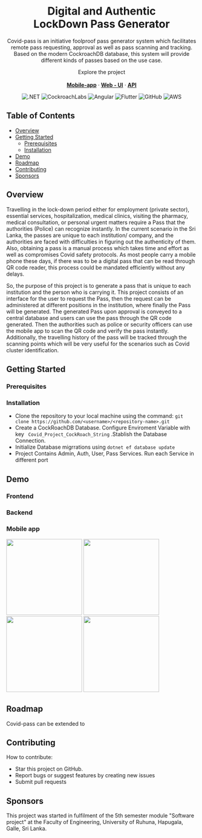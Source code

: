 <p align="center">
  <h1 align="center">Digital and Authentic 
    <br />
    LockDown Pass Generator</h1>
     <p align="center">
   Covid-pass is an initiative foolproof pass generator system which facilitates remote pass requesting, approval as well as pass scanning and tracking. Based on the modern CockroachDB database, this system will provide different kinds of passes based on the use case.
   
  </p>
  <p align="center">
   Explore the project</a>
    <br />
    <br />
    <a href="https://github.com/Madushan98/software_project_mobile"><strong>Mobile-app</strong></a>
     ·
    <a href="https://github.com/Nims98/Covid_Pass"><strong>Web - UI</strong></a>
    ·
    <a href="https://github.com/Madushan98/webApi-softwareProject"><strong>API</strong></a>
  </p>
</p>
<div align="center">

![.NET](https://img.shields.io/badge/.NET-5C2D91?style=for-the-badge&logo=.net&logoColor=white)
![CockroachLabs](https://img.shields.io/badge/Cockroach%20Labs-6933FF?style=for-the-badge&logo=Cockroach%20Labs&logoColor=white)
  ![Angular](https://img.shields.io/badge/angular-%23DD0031.svg?style=for-the-badge&logo=angular&logoColor=white)
  ![Flutter](https://img.shields.io/badge/Flutter-%2302569B.svg?style=for-the-badge&logo=Flutter&logoColor=white)
  ![GitHub](https://img.shields.io/badge/github-%23121011.svg?style=for-the-badge&logo=github&logoColor=white)
  ![AWS](https://img.shields.io/badge/Amazon_AWS-FF9900?style=for-the-badge&logo=amazonaws&logoColor=white)
</div>

<!-- TABLE OF CONTENTS -->
## Table of Contents

* [Overview](#Overview)
* [Getting Started](#getting-started)
  * [Prerequisites](#prerequisites)
  * [Installation](#installation)
 * [Demo](#Demo)
* [Roadmap](#roadmap)
* [Contributing](#contributing)
* [Sponsors](#Sponsors)

## Overview

Travelling in the lock-down period either for employment (private sector), essential services, hospitalization, medical clinics, visiting the pharmacy, medical consultation, or personal urgent matters require a Pass that the authorities (Police) can recognize instantly. In the current scenario in the Sri Lanka, the passes are unique to each institution/ company, and the authorities are faced with difficulties in figuring out the authenticity of them. Also, obtaining a pass is a manual process which takes time and effort as well as compromises Covid safety protocols. As most people carry a mobile phone these days, if there was to be a digital pass that can be read through QR code reader, this process could be mandated efficiently without any delays.

So, the purpose of this project is to generate a pass that is unique to each institution and the person who is carrying it. This project consists of an interface for the user to request the Pass, then the request can be administered at different positions in the institution, where finally the Pass will be generated. The generated Pass upon approval is conveyed to a central database and users can use the pass through the QR code generated. Then the authorities such as police or security officers can use the mobile app to scan the QR code and verify the pass instantly. Additionally, the travelling history of the pass will be tracked through the scanning points which will be very useful for the scenarios such as Covid cluster identification.

<!-- GETTING STARTED -->
## Getting Started

### Prerequisites

### Installation

 - Clone the repository to your local machine using the command: ``` git
   clone https://github.com/<username>/<repository-name>.git ```
 - Create a CockRoachDB Database. Configure Enviroment Variable with key
   ``` Covid_Project_CockRoach_String``` .Stablish the Database
   Connection.
 - Initialize Database migrrations using ```dotnet ef database update```
 - Project Contains Admin, Auth, User, Pass Services. Run each Service in different port


## Demo 
### Frontend 


### Backend ###

### Mobile app 

<p float="left">
  <img style="padding=20" src="https://user-images.githubusercontent.com/65262773/227772353-8ee1df1b-1c4a-4cd3-b224-d44f17815ddf.png" width="200" />
  <img src="https://user-images.githubusercontent.com/65262773/227772364-7e0c5d21-9473-43c0-b33c-a4d04a1c847d.png" width="200" /> 
  <img src="https://user-images.githubusercontent.com/65262773/227772367-09696f40-51c0-4d8c-8402-01a7352d7050.png" width="200" />
  <img src="https://user-images.githubusercontent.com/65262773/227772559-1dd9b3d2-425f-43a6-9bc7-c80f9e36b653.png" width="200" />
</p>




## Roadmap ##
Covid-pass can be extended to 

## Contributing

How to contribute:
- Star this project on GitHub.
- Report bugs or suggest features by creating new issues
- Submit pull requests

## Sponsors

This project was started in fulfilment of the 5th semester module "Software project" at the Faculty of Engineering, University of Ruhuna, Hapugala, Galle, Sri Lanka.
